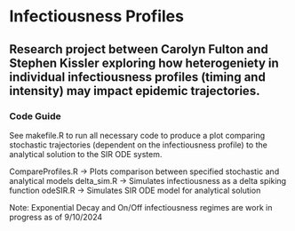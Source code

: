 # Infectiousness Profiles
## Research project between Carolyn Fulton and Stephen Kissler exploring how heterogeniety in individual infectiousness profiles (timing and intensity) may impact epidemic trajectories.

### Code Guide

See makefile.R to run all necessary code to produce a plot comparing stochastic trajectories (dependent on the infectiousness profile) to the analytical solution to the SIR ODE system.

CompareProfiles.R -> Plots comparison between specified stochastic and analytical models
delta_sim.R -> Simulates infectiousness as a delta spiking function
odeSIR.R -> Simulates SIR ODE model for analytical solution

Note: Exponential Decay and On/Off infectiousness regimes are work in progress as of 9/10/2024
